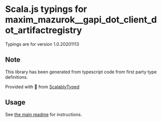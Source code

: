 
# Scala.js typings for maxim_mazurok__gapi_dot_client_dot_artifactregistry

Typings are for version 1.0.20201113



## Note
This library has been generated from typescript code from first party type definitions.

Provided with :purple_heart: from [ScalablyTyped](https://github.com/oyvindberg/ScalablyTyped)

## Usage
See [the main readme](../../readme.md) for instructions.


